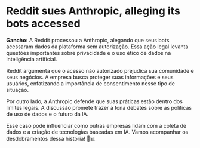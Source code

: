 # Reddit sues Anthropic, alleging its bots accessed 

**Gancho:** A Reddit processou a Anthropic, alegando que seus bots acessaram dados da plataforma sem autorização. Essa ação legal levanta questões importantes sobre privacidade e o uso ético de dados na inteligência artificial.


Reddit argumenta que o acesso não autorizado prejudica sua comunidade e seus negócios. A empresa busca proteger suas informações e seus usuários, enfatizando a importância de consentimento nesse tipo de situação.

Por outro lado, a Anthropic defende que suas práticas estão dentro dos limites legais. A discussão promete trazer à tona debates sobre as políticas de uso de dados e o futuro da IA.

Esse caso pode influenciar como outras empresas lidam com a coleta de dados e a criação de tecnologias baseadas em IA. Vamos acompanhar os desdobramentos dessa história! 🤖📊